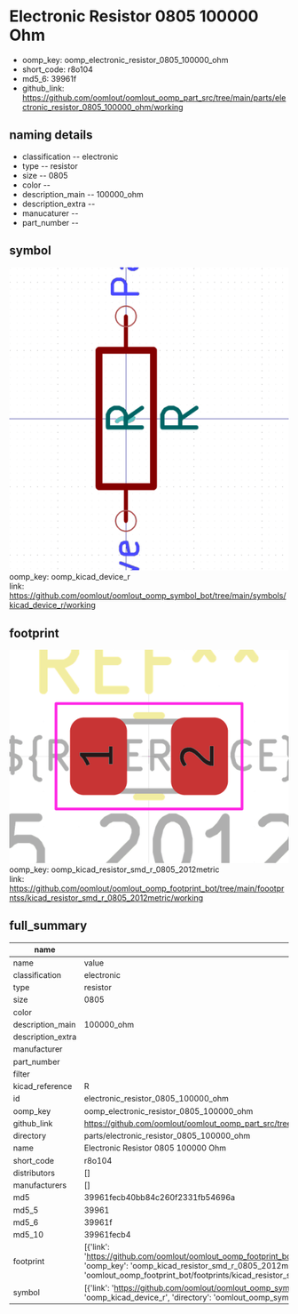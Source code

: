 # Electronic Resistor 0805 100000 Ohm

  
* oomp_key: oomp_electronic_resistor_0805_100000_ohm 
* short_code: r8o104
* md5_6: 39961f  
* github_link: https://github.com/oomlout/oomlout_oomp_part_src/tree/main/parts/electronic_resistor_0805_100000_ohm/working  
## naming details
* classification -- electronic
* type -- resistor
* size -- 0805
* color -- 
* description_main -- 100000_ohm
* description_extra -- 
* manucaturer -- 
* part_number -- 



## symbol

![](symbol/0/working/working_600.png)  
oomp_key: oomp_kicad_device_r  
link: https://github.com/oomlout/oomlout_oomp_symbol_bot/tree/main/symbols/kicad_device_r/working  

## footprint

![](footprint/0/working/working_600.png)  
oomp_key: oomp_kicad_resistor_smd_r_0805_2012metric  
link: https://github.com/oomlout/oomlout_oomp_footprint_bot/tree/main/foootprntss/kicad_resistor_smd_r_0805_2012metric/working  

## full_summary
| name | value | 
| --- | --- | 
| name | value | 
| classification | electronic | 
| type | resistor | 
| size | 0805 | 
| color |  | 
| description_main | 100000_ohm | 
| description_extra |  | 
| manufacturer |  | 
| part_number |  | 
| filter |  | 
| kicad_reference | R | 
| id | electronic_resistor_0805_100000_ohm | 
| oomp_key | oomp_electronic_resistor_0805_100000_ohm | 
| github_link | https://github.com/oomlout/oomlout_oomp_part_src/tree/main/parts/electronic_resistor_0805_100000_ohm/working | 
| directory | parts/electronic_resistor_0805_100000_ohm | 
| name | Electronic Resistor 0805 100000 Ohm | 
| short_code | r8o104 | 
| distributors | [] | 
| manufacturers | [] | 
| md5 | 39961fecb40bb84c260f2331fb54696a | 
| md5_5 | 39961 | 
| md5_6 | 39961f | 
| md5_10 | 39961fecb4 | 
| footprint | [{'link': 'https://github.com/oomlout/oomlout_oomp_footprint_bot/tree/main/foootprntss/kicad_resistor_smd_r_0805_2012metric', 'oomp_key': 'oomp_kicad_resistor_smd_r_0805_2012metric', 'directory': 'oomlout_oomp_footprint_bot/footprints/kicad_resistor_smd_r_0805_2012metric//working/working.kicad_mod'}] | 
| symbol | [{'link': 'https://github.com/oomlout/oomlout_oomp_symbol_bot/tree/main/symbols/kicad_device_r', 'oomp_key': 'oomp_kicad_device_r', 'directory': 'oomlout_oomp_symbol_bot/symbols/kicad_device_r//working/working.kicad_sym'}] | 
